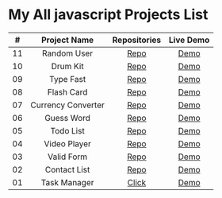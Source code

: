 #   My All javascript Projects List


| # |       Project Name        |  Repositories  |   Live Demo  |
|:-:|:-------------------------:|:------:|:------------:|
|11|Random User|[Repo](https://github.com/SohanR/random-user)|[Demo](https://sohanr.github.io/random-user/)|
|10|Drum Kit|[Repo](https://github.com/SohanR/Drum-kit)|[Demo](https://sohanr.github.io/Drum-kit/)|
|09|Type Fast|[Repo](https://github.com/SohanR/type-fast)|[Demo](https://sohanr.github.io/type-fast/)|
|08|Flash Card|[Repo](https://github.com/SohanR/flash-card)|[Demo](https://sohanr.github.io/flash-card/)|
|07|Currency Converter|[Repo](https://github.com/SohanR/Currency-Converter)|[Demo](https://sohanr.github.io/Currency-Converter/)|
|06|Guess Word|[Repo](https://github.com/SohanR/guess-word)|[Demo](https://sohanr.github.io/guess-word/)|
|05|Todo List|[Repo](https://github.com/SohanR/todo-list)|[Demo](https://sohanr.github.io/todo-list/)|
|04|Video Player|[Repo](https://github.com/SohanR/video-player)|[Demo](https://sohanr.github.io/video-player/)|
|03|Valid Form|[Repo](https://github.com/SohanR/valid-form)|[Demo](https://sohanr.github.io/valid-form/)|
|02|Contact List|[Repo](https://github.com/SohanR/contact-list)|[Demo](https://sohanr.github.io/contact-list/)|
|01|Task Manager|[Click](https://github.com/SohanR/task-manager)|[Demo](https://github.com/SohanR/task-manager)|
